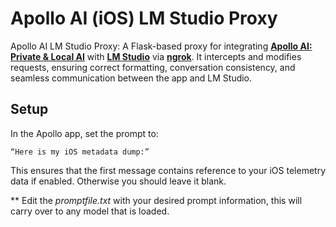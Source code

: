 # Apollo AI (iOS) LM Studio Proxy
Apollo AI LM Studio Proxy: A Flask-based proxy for integrating [**Apollo AI: Private & Local AI**](https://apps.apple.com/us/app/apollo-ai-private-local-ai/id6448019325) with [**LM Studio**](https://lmstudio.ai/) via [**ngrok**](https://ngrok.com/). It intercepts and modifies requests, ensuring correct formatting, conversation consistency, and seamless communication between the app and LM Studio.


## Setup

In the Apollo app, set the prompt to:

	“Here is my iOS metadata dump:”

This ensures that the first message contains reference to your iOS telemetry data if enabled. Otherwise you should leave it blank. 

** Edit the *promptfile.txt* with your desired prompt information, this will carry over to any model that is loaded.
